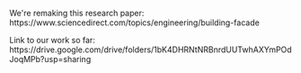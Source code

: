 <p> We're remaking this research paper: https://www.sciencedirect.com/topics/engineering/building-facade </p>
<p> Link to our work so far: https://drive.google.com/drive/folders/1bK4DHRNtNRBnrdUUTwhAXYmPOdJoqMPb?usp=sharing </p>

